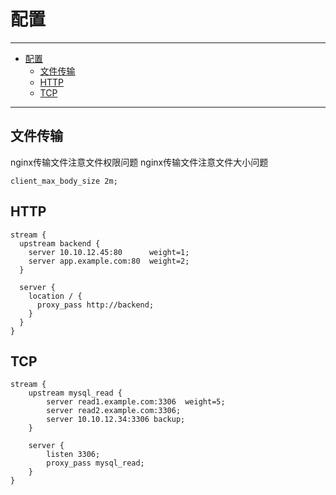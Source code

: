 # 配置

------

- [配置](#配置)
  - [文件传输](#文件传输)
  - [HTTP](#http)
  - [TCP](#tcp)

------

## 文件传输

nginx传输文件注意文件权限问题
nginx传输文件注意文件大小问题

`client_max_body_size 2m;`

## HTTP

```
stream {
  upstream backend {
    server 10.10.12.45:80      weight=1;    
    server app.example.com:80  weight=2; 
  }

  server {    
    location / {        
      proxy_pass http://backend;    
    }
  }
}
```

## TCP
```
stream {    
	upstream mysql_read {        
		server read1.example.com:3306  weight=5;        
		server read2.example.com:3306;        
		server 10.10.12.34:3306 backup;    
	}     

	server {        
		listen 3306;        
		proxy_pass mysql_read;    
	} 
}
```